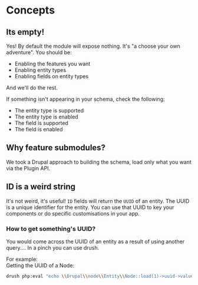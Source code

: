 # Concepts

## Its empty!

Yes! By default the module will expose nothing. It's "a choose your own adventure". You should be:

- Enabling the features you want
- Enabling entity types
- Enabling fields on entity types

And we'll do the rest.

If something isn't appearing in your schema, check the following:

- The entity type is supported
- The entity type is enabled
- The field is supported
- The field is enabled

## Why feature submodules?

We took a Drupal approach to building the schema, load only what you want via the Plugin API.

## ID is a weird string

It's not weird, it's useful! `ID` fields will return the `UUID` of an entity. The UUID is a unique identifier for the entity. You can use that UUID to key your components or do specific customisations in your app.

### How to get something's UUID?

You would come across the UUID of an entity as a result of using another query.... In a pinch you can use drush.

For example: \
Getting the UUID of a Node:

```bash
drush php:eval "echo \\Drupal\\node\\Entity\\Node::load(1)->uuid->value . PHP_EOL;"
```
